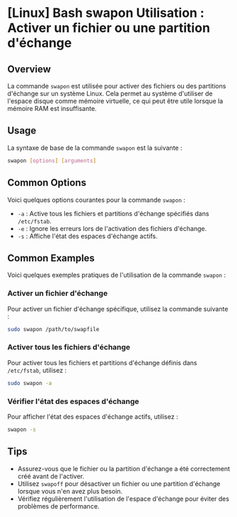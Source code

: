 # [Linux] Bash swapon Utilisation : Activer un fichier ou une partition d'échange

## Overview
La commande `swapon` est utilisée pour activer des fichiers ou des partitions d'échange sur un système Linux. Cela permet au système d'utiliser de l'espace disque comme mémoire virtuelle, ce qui peut être utile lorsque la mémoire RAM est insuffisante.

## Usage
La syntaxe de base de la commande `swapon` est la suivante :

```bash
swapon [options] [arguments]
```

## Common Options
Voici quelques options courantes pour la commande `swapon` :

- `-a` : Active tous les fichiers et partitions d'échange spécifiés dans `/etc/fstab`.
- `-e` : Ignore les erreurs lors de l'activation des fichiers d'échange.
- `-s` : Affiche l'état des espaces d'échange actifs.

## Common Examples
Voici quelques exemples pratiques de l'utilisation de la commande `swapon` :

### Activer un fichier d'échange
Pour activer un fichier d'échange spécifique, utilisez la commande suivante :

```bash
sudo swapon /path/to/swapfile
```

### Activer tous les fichiers d'échange
Pour activer tous les fichiers et partitions d'échange définis dans `/etc/fstab`, utilisez :

```bash
sudo swapon -a
```

### Vérifier l'état des espaces d'échange
Pour afficher l'état des espaces d'échange actifs, utilisez :

```bash
swapon -s
```

## Tips
- Assurez-vous que le fichier ou la partition d'échange a été correctement créé avant de l'activer.
- Utilisez `swapoff` pour désactiver un fichier ou une partition d'échange lorsque vous n'en avez plus besoin.
- Vérifiez régulièrement l'utilisation de l'espace d'échange pour éviter des problèmes de performance.